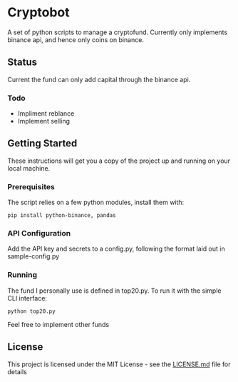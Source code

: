 # Cryptobot

A set of python scripts to manage a cryptofund. Currently only implements binance api, and hence only coins on binance.

## Status

Current the fund can only add capital through the binance api. 

### Todo

* Impliment reblance
* Implement selling

## Getting Started

These instructions will get you a copy of the project up and running on your local machine.

### Prerequisites

The script relies on a few python modules, install them with:

```
pip install python-binance, pandas
```

### API Configuration

Add the API key and secrets to a config.py, following the format laid out in sample-config.py

### Running

The fund I personally use is defined in top20.py. To run it with the simple CLI interface:

```
python top20.py
```

Feel free to implement other funds

## License

This project is licensed under the MIT License - see the [LICENSE.md](LICENSE.md) file for details
